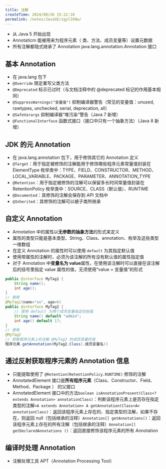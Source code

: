 ```yaml
---
title: 注解
createTime: 2024/08/26 15:22:10
permalink: /notes/JavaSE/zgyl249w/
---
```

* 从 Java 5 开始出现
* Annotaticm 能被用来为程序元素（ 类、方法、成员变量等）设置元数据
* 所有注解都隐式继承了 Annotation java.lang.annotation.Annotation 接口

## 基本 Annotation

* 在 java.lang 包下
* `@Override` 限定重写父类方法
* `@Deprecated` 标示已过时（与文档注释中的 @deprecated 标记的作用基本相同）
* `@SuppressWarnings("变量值")` 抑制编译器警告（常见的变量值：unused, rawtypes, unchecked, serial, deprecation, all）
* `@SafeVarargs` 抑制编译器“堆污染”警告（Java 7 新增）
* `@FunctionalInterface` 函数式接口（接口中只有一个抽象方法）（Java 8 新增）

## JDK 的元 Annotation

* 在 java.lang.annotation 包下，用于修饰其它的 Annotation 定义
* `@Target`：用于指定被修饰的注解能用于修饰哪些程序元素常量值封装在 ElementType 枚举类中：TYPE、FIELD、CONSTRUCTOR、METHOD、LOCAL_VARIABLE、PACKAGE、PARAMETER、ANNOTATION_TYPE
* `@Retention`：用于指定被修饰的注解可以保留多长时间常量值封装在 RetentionPolicy 枚举类中：SOURCE、CLASS（默认值）、RUNTIME
* `@Documented`：其修饰的注解会保存到 API 文档中
* `@Inherited`：其修饰的注解可以被子类所继承

## 自定义 Annotation

* Annotation 中的属性以**无参数的抽象方法**的形式来定义
* 属性的类型只能是基本类型、String、Class、annotation、枚举及这些类型一维数组
* 在定义 Annotation 的属性时可以使用 `default` 为其指定默认值
* 使用带属性的注解时，必须为该注解的所有没有默认值的属性指定值
* 对于 Annotation 中**变量名为 value**属性，在使用该注解时可以直接在该注解后的括号里指定 value 属性的值，无须使用“value = 变量值”的形式

```java
public @interface MyTag1 {
    String name();
    int age();
}
// 使用
@MyTag1(name="xx", age=6)
public @interface MyTag2 {
    // 使用 default 为两个成员变量指定初始值
    String name() default "admin";
    int age() default 17;
}
// 使用
@MyTag2
// 获取程序元素上的注解 @MyTag2 的成员变量的值
程序元素.getAnnotation(MyTag2.Class).成员变量名()
```

## 通过反射获取程序元素的 Annotation 信息

* 只能提取使用了 `@Retention(RetentionPolicy.RUNTIME)` 修饰的注解
* AnnotatedElement 接口是**所有程序元素**（Class、Constructor、Field、Method、Package ） 的父接口
* AnnotatedElement 接口中的方法`boolean isAnnotationPresent(Class<? extends Annotation> annotationClass)`：判断该程序元素上是否存在指定类型的注解`<A extends Annotation> A getAnnotation(Class<A> annotationClass)`：返回该程序元素上存在的、指定类型的注解，如果不存在，则返回 null（包括继承的注释）`Annotation[] getAnnotations()`：返回该程序元素上存在的所有注解（包括继承的注释）`Annotation[] getDeclaredAnnotations ()`：返回直接修饰该程序元素的所有 Annotation

## 编译时处理 Annotation

* 注解处理工具 APT（Annotation Processing Tool）